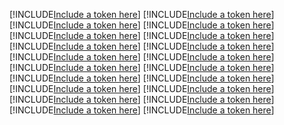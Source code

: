 [!INCLUDE[Include a token here](refs1526261080160/r1.md)]
[!INCLUDE[Include a token here](refs1526261080160/r2.md)]
[!INCLUDE[Include a token here](refs1526261080160/r3.md)]
[!INCLUDE[Include a token here](refs1526261080160/r4.md)]
[!INCLUDE[Include a token here](refs1526261080160/r5.md)]
[!INCLUDE[Include a token here](refs1526261080160/r6.md)]
[!INCLUDE[Include a token here](refs1526261080160/r7.md)]
[!INCLUDE[Include a token here](refs1526261080160/r8.md)]
[!INCLUDE[Include a token here](refs1526261080160/r9.md)]
[!INCLUDE[Include a token here](refs1526261080160/r10.md)]
[!INCLUDE[Include a token here](refs1526261080160/r11.md)]
[!INCLUDE[Include a token here](refs1526261080160/r12.md)]
[!INCLUDE[Include a token here](refs1526261080160/r13.md)]
[!INCLUDE[Include a token here](refs1526261080160/r14.md)]
[!INCLUDE[Include a token here](refs1526261080160/r15.md)]
[!INCLUDE[Include a token here](refs1526261080160/r16.md)]
[!INCLUDE[Include a token here](refs1526261080160/r17.md)]
[!INCLUDE[Include a token here](refs1526261080160/r18.md)]
[!INCLUDE[Include a token here](refs1526261080160/r19.md)]
[!INCLUDE[Include a token here](refs1526261080160/r20.md)]